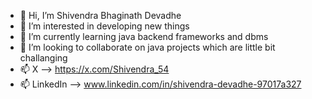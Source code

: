 - 👋 Hi, I’m Shivendra Bhaginath Devadhe
- 👀 I’m interested in developing new things
- 🌱 I’m currently learning java backend frameworks and dbms
- 💞️ I’m looking to collaborate on java projects which are little bit challanging
- 📫 X --> https://x.com/Shivendra_54
- 📫 LinkedIn --> www.linkedin.com/in/shivendra-devadhe-97017a327
